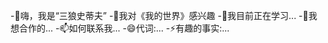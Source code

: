 -👋嗨，我是“三狼史蒂夫”
-👀我对《我的世界》感兴趣
-🌱我目前正在学习...
-💞我想合作的️...
-📫如何联系我...
-😄代词:...
-⚡有趣的事实:...

<!---
Threewolfsteve/Threewolfsteve是一个✨特殊✨存储库，因为它的“README.md ”(该文件)出现在您的GitHub个人资料中。
您可以单击预览链接来查看您的更改。
--->
